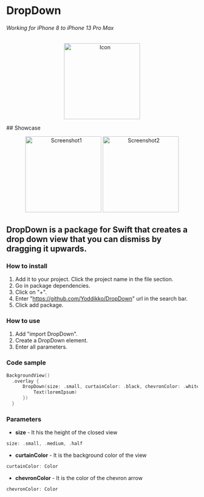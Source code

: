 # DropDown
######  Working for iPhone 8 to iPhone 13 Pro Max
<p align="center">
  <img style="text-align:center;" width="200" alt="Icon" src="https://user-images.githubusercontent.com/92546954/174389966-83dc6fba-6ad0-4d07-9c90-77c05bf48559.png">
</p>
## Showcase

<p align="center">
   <img style="text-align:center;" width="200" alt="Screenshot1" src="https://user-images.githubusercontent.com/92546954/174400591-3a9e8e64-8e40-4ee6-827a-5a52ca22a0d7.png">
     <img style="text-align:center;" width="200" alt="Screenshot2" src="https://user-images.githubusercontent.com/92546954/174400587-be18202e-4be6-438b-a714-a9ca64872b37.png">
</p>

##  DropDown is a package for Swift that creates a drop down view that you can dismiss by dragging it upwards.

### How to install 
1. Add it to your project. Click the project name in the file section.
2. Go in package dependencies.
3. Click on "+".
4. Enter "https://github.com/Yoddikko/DropDown" url in the search bar.
5. Click add package.

### How to use 
1. Add "import DropDown".
2. Create a DropDown element.
3. Enter all parameters.

### Code sample

```swift
BackgroundView()
  .overlay {
      DropDown(size: .small, curtainColor: .black, chevronColor: .white, content: {
          Text(loremIpsum)
      })
  }
```

### Parameters
- <b>size</b> -
It his the height of the closed view
```swift
size: .small, .medium, .half
```

- <b>curtainColor</b> -
It is the background color of the view
```swift
curtainColor: Color
```
- <b>chevronColor</b> -
It is the color of the chevron arrow
```swift
chevronColor: Color
```

